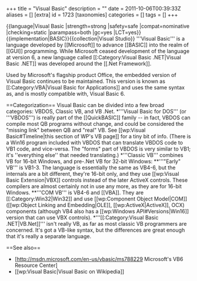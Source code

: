 +++
title = "Visual Basic"
description = ""
date = 2011-10-06T00:39:33Z
aliases = []
[extra]
id = 1723
[taxonomies]
categories = []
tags = []
+++

{{language|Visual Basic
|strength=strong
|safety=safe
|compat=nominative
|checking=static
|parampass=both
|gc=yes
|LCT=yes}}
{{implementation|BASIC}}{{collection|Visual Studio}}
'''Visual Basic''' is a language developed by [[Microsoft]] to advance [[BASIC]] into the realm of [[GUI]] programming. While Microsoft ceased development of the language at version 6, a new language called [[:Category:Visual Basic .NET|Visual Basic .NET]] was developed around the [[.Net Framework]].

Used by Microsoft's flagship product Office, the embedded version of Visual Basic continues to be maintained. This version is known as [[:Category:VBA|Visual Basic for Applications]] and uses the same syntax as, and is mostly compatible with, Visual Basic 6.

==Categorization==
Visual Basic can be divided into a few broad categories: VBDOS, Classic VB, and VB .Net.
*'''Visual Basic for DOS''' (or '''VBDOS''') is really part of the [[QuickBASIC]] family -- in fact, VBDOS can compile most QB programs without change, and could be considered the "missing link" between QB and "real" VB. See [[wp:Visual Basic#Timeline|this section of WP's VB page]] for a tiny bit of info. (There is a Win16 program included with VBDOS that can translate VBDOS code to VB1 code, and vice-versa. The "forms" part of VBDOS is very similar to VB1; it's ''everything else'' that needed translating.)
*'''Classic VB''' combines VB for 16-bit Windows, and pre-.Net VB for 32-bit Windows:
**'''"Early" VB''' is VB1-3. The language is essentially the same as VB4-6, but the internals are a bit different, they're 16-bit only, and they use [[wp:Visual Basic Extension|VBX]] controls instead of the later ActiveX controls. These compilers are almost certainly not in use any more, as they are for 16-bit Windows.
**'''COM VB''' is VB4-6 and [[VBA]]. They are [[:Category:Win32|Win32]] and use [[wp:Component Object Model|COM]] ([[wp:Object Linking and Embedding|OLE]], [[wp:ActiveX|ActiveX]], OCX) components (although VB4 also has a [[wp:Windows API#Versions|Win16]] version that can use VBX controls).
*'''[[:Category:Visual Basic .NET|VB.Net]]''' isn't really VB, as far as most classic VB programmers are concerned. It's got a VB-like syntax, but the differences are great enough that it's really a separate language.

==See also==
* [http://msdn.microsoft.com/en-us/vbasic/ms788229 Microsoft's VB6 Resource Center]
* [[wp:Visual Basic|Visual Basic on Wikipedia]]
